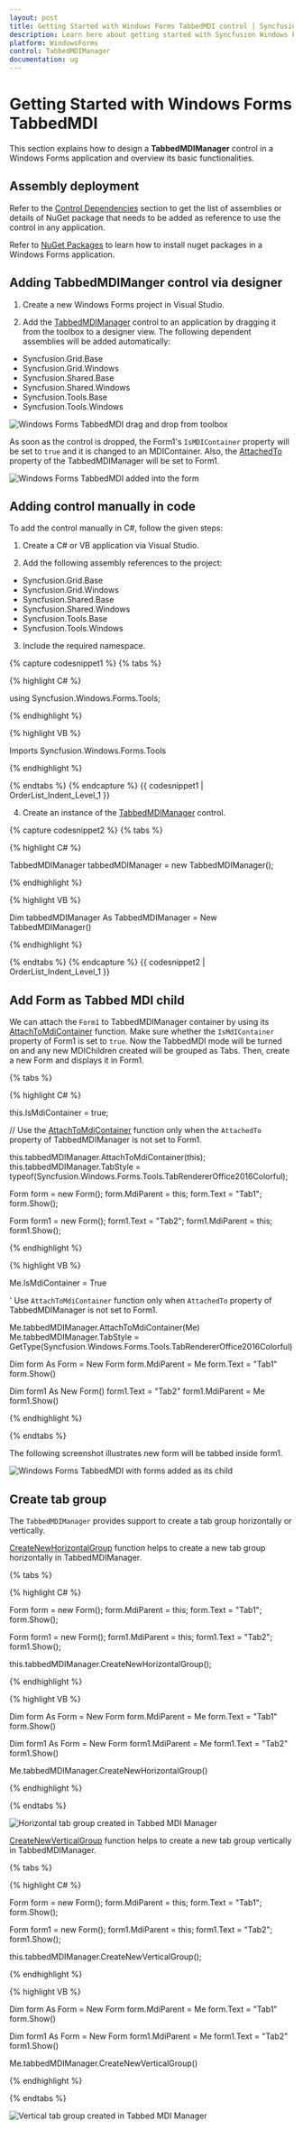 ```yaml
---
layout: post
title: Getting Started with Windows Forms TabbedMDI control | Syncfusion
description: Learn here about getting started with Syncfusion Windows Forms TabbedMDI control, its elements and more details.
platform: WindowsForms
control: TabbedMDIManager 
documentation: ug
---
```


# Getting Started with Windows Forms TabbedMDI

This section explains how to design a **TabbedMDIManager** control in a Windows Forms application and overview its basic functionalities.

## Assembly deployment

Refer to the [Control Dependencies](https://help.syncfusion.com/windowsforms/control-dependencies#tabbedmdimanger) section to get the list of assemblies or details of NuGet package that needs to be added as reference to use the control in any application.

Refer to [NuGet Packages](https://help.syncfusion.com/windowsforms/installation/install-nuget-packages) to learn how to install nuget packages in a Windows Forms application.

## Adding TabbedMDIManger control via designer

1) Create a new Windows Forms project in Visual Studio.

2) Add the [TabbedMDIManager](https://help.syncfusion.com/cr/windowsforms/Syncfusion.Windows.Forms.Tools.TabbedMDIManager.html) control to an application by dragging it from the toolbox to a designer view. The following dependent assemblies will be added automatically:

* Syncfusion.Grid.Base
* Syncfusion.Grid.Windows
* Syncfusion.Shared.Base
* Syncfusion.Shared.Windows
* Syncfusion.Tools.Base
* Syncfusion.Tools.Windows

![Windows Forms TabbedMDI drag and drop from toolbox](GettingStarted_images/Search.png)

As soon as the control is dropped, the Form1's `IsMDIContainer` property will be set to `true` and it is changed to an MDIContainer. Also, the [AttachedTo](https://help.syncfusion.com/cr/windowsforms/Syncfusion.Windows.Forms.Tools.TabbedMDIManager.html#Syncfusion_Windows_Forms_Tools_TabbedMDIManager_AttachedTo) property of the TabbedMDIManager will be set to Form1.

![Windows Forms TabbedMDI added into the form](GettingStarted_images/ControlAdded.png)
 
## Adding control manually in code

To add the control manually in C#, follow the given steps:

1) Create a C# or VB application via Visual Studio.

2) Add the following assembly references to the project:

* Syncfusion.Grid.Base
* Syncfusion.Grid.Windows
* Syncfusion.Shared.Base
* Syncfusion.Shared.Windows
* Syncfusion.Tools.Base
* Syncfusion.Tools.Windows

3) Include the required namespace.

{% capture codesnippet1 %}
{% tabs %}

{% highlight C# %}

using Syncfusion.Windows.Forms.Tools;

{% endhighlight  %}

{% highlight VB %}

Imports Syncfusion.Windows.Forms.Tools

{% endhighlight  %}

{% endtabs %}
{% endcapture %}
{{ codesnippet1 | OrderList_Indent_Level_1 }}

4) Create an instance of the [TabbedMDIManager](https://help.syncfusion.com/cr/windowsforms/Syncfusion.Windows.Forms.Tools.TabbedMDIManager.html) control. 

{% capture codesnippet2 %}
{% tabs %}

{% highlight C# %}

TabbedMDIManager tabbedMDIManager = new TabbedMDIManager();

{% endhighlight  %}

{% highlight VB %}

Dim tabbedMDIManager As TabbedMDIManager = New TabbedMDIManager()

{% endhighlight  %}

{% endtabs %}
{% endcapture %}
{{ codesnippet2 | OrderList_Indent_Level_1 }}

## Add Form as Tabbed MDI child

We can attach the `Form1` to TabbedMDIManager container by using its [AttachToMdiContainer](https://help.syncfusion.com/cr/windowsforms/Syncfusion.Windows.Forms.Tools.TabbedMDIManager.html#Syncfusion_Windows_Forms_Tools_TabbedMDIManager_AttachToMdiContainer_System_Windows_Forms_Form_) function. Make sure whether the `IsMdIContainer` property of Form1 is set to `true`. Now the TabbedMDI mode will be turned on and any new MDIChildren created will be grouped as Tabs. Then, create a new Form and displays it in Form1.

{% tabs %}

{% highlight C# %}

this.IsMdiContainer = true;

// Use the [AttachToMdiContainer](https://help.syncfusion.com/cr/windowsforms/Syncfusion.Windows.Forms.Tools.TabbedMDIManager.html#Syncfusion_Windows_Forms_Tools_TabbedMDIManager_AttachToMdiContainer_System_Windows_Forms_Form_) function only when the `AttachedTo` property of TabbedMDIManager is not set to Form1. 

this.tabbedMDIManager.AttachToMdiContainer(this);
this.tabbedMDIManager.TabStyle = typeof(Syncfusion.Windows.Forms.Tools.TabRendererOffice2016Colorful);

Form form = new Form();
form.MdiParent = this;
form.Text = "Tab1";
form.Show();

Form form1 = new Form();
form1.Text = "Tab2";
form1.MdiParent = this;
form1.Show();

{% endhighlight  %}

{% highlight VB %}

Me.IsMdiContainer = True

' Use `AttachToMdiContainer` function only when `AttachedTo` property of TabbedMDIManager is not set to Form1. 

Me.tabbedMDIManager.AttachToMdiContainer(Me)
Me.tabbedMDIManager.TabStyle = GetType(Syncfusion.Windows.Forms.Tools.TabRendererOffice2016Colorful)

Dim form As Form = New Form
form.MdiParent = Me
form.Text = "Tab1"
form.Show()

Dim form1 As New Form()
form1.Text = "Tab2"
form1.MdiParent = Me
form1.Show()

{% endhighlight  %}

{% endtabs %}

The following screenshot illustrates new form will be tabbed inside form1.

![Windows Forms TabbedMDI with forms added as its child](GettingStarted_images/TabbedMDIManager.png)

## Create tab group

The `TabbedMDIManager` provides support to create a tab group horizontally or vertically.

[CreateNewHorizontalGroup](https://help.syncfusion.com/cr/windowsforms/Syncfusion.Windows.Forms.Tools.TabbedMDIManager.html#Syncfusion_Windows_Forms_Tools_TabbedMDIManager_CreateNewHorizontalGroup) function helps to create a new tab group horizontally in TabbedMDIManager. 

{% tabs %}

{% highlight C# %}

Form form = new Form();
form.MdiParent = this;
form.Text = "Tab1";
form.Show();


Form form1 = new Form();
form1.MdiParent = this;
form1.Text = "Tab2";
form1.Show();

this.tabbedMDIManager.CreateNewHorizontalGroup();

{% endhighlight %}


{% highlight VB %}

Dim form As Form = New Form
form.MdiParent = Me
form.Text = "Tab1"
form.Show()


Dim form1 As Form = New Form
form1.MdiParent = Me
form1.Text = "Tab2"
form1.Show()

Me.tabbedMDIManager.CreateNewHorizontalGroup()

{% endhighlight %}

{% endtabs %}

![Horizontal tab group created in Tabbed MDI Manager](GettingStarted_images/TabGroupHorizontal.png)

[CreateNewVerticalGroup](https://help.syncfusion.com/cr/windowsforms/Syncfusion.Windows.Forms.Tools.TabbedMDIManager.html#Syncfusion_Windows_Forms_Tools_TabbedMDIManager_CreateNewVerticalGroup) function helps to create a new tab group vertically in TabbedMDIManager. 

{% tabs %}

{% highlight C# %}

Form form = new Form();
form.MdiParent = this;
form.Text = "Tab1";
form.Show();


Form form1 = new Form();
form1.MdiParent = this;
form1.Text = "Tab2";
form1.Show();

this.tabbedMDIManager.CreateNewVerticalGroup();

{% endhighlight %}


{% highlight VB %}

Dim form As Form = New Form
form.MdiParent = Me
form.Text = "Tab1"
form.Show()

Dim form1 As Form = New Form
form1.MdiParent = Me
form1.Text = "Tab2"
form1.Show()

Me.tabbedMDIManager.CreateNewVerticalGroup()

{% endhighlight %}

{% endtabs %}

![Vertical tab group created in Tabbed MDI Manager](GettingStarted_images/TabGroupVertical.png)
